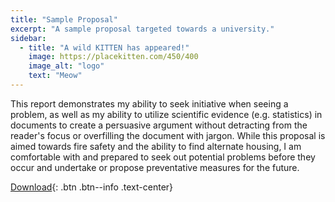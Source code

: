 ```yaml
---
title: "Sample Proposal"
excerpt: "A sample proposal targeted towards a university."
sidebar:
  - title: "A wild KITTEN has appeared!"
    image: https://placekitten.com/450/400
    image_alt: "logo"
    text: "Meow"
---
```


This report demonstrates my ability to seek initiative when seeing a problem, as well as my ability to utilize scientific evidence (e.g. statistics) in documents to create a persuasive argument without detracting from the reader's focus or overfilling the document with jargon. While this proposal is aimed towards fire safety and the ability to find alternate housing, I am comfortable with and prepared to seek out potential problems before they occur and undertake or propose preventative measures for the future.

[Download](/assets/en319/proposal.docx){: .btn .btn--info .text-center}
